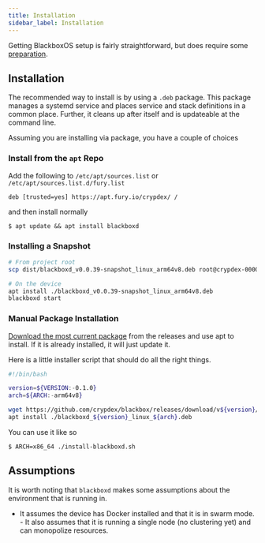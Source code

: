 ```yaml
---
title: Installation
sidebar_label: Installation
---
```


Getting BlackboxOS setup is fairly straightforward, but does require some [preparation](device-preparation).

## Installation

The recommended way to install is by using a `.deb` package. This package manages a systemd service and places service and stack definitions in a common place. Further, it cleans up after itself and is updateable at the command line.

Assuming you are installing via package, you have a couple of choices

### Install from the `apt` Repo

Add the following to `/etc/apt/sources.list` or `/etc/apt/sources.list.d/fury.list`

```
deb [trusted=yes] https://apt.fury.io/crypdex/ /
```

and then install normally

```shell
$ apt update && apt install blackboxd
```

### Installing a Snapshot

```bash
# From project root
scp dist/blackboxd_v0.0.39-snapshot_linux_arm64v8.deb root@crypdex-0000.local:/root

# On the device
apt install ./blackboxd_v0.0.39-snapshot_linux_arm64v8.deb
blackboxd start
```

### Manual Package Installation

[Download the most current package](https://github.com/crypdex/blackbox/releases) from the releases and use apt to install. If it is already installed, it will just update it.

Here is a little installer script that should do all the right things.

```bash
#!/bin/bash

version=${VERSION:-0.1.0}
arch=${ARCH:-arm64v8}

wget https://github.com/crypdex/blackbox/releases/download/v${version}/blackboxd_${version}_linux_${arch}.deb
apt install ./blackboxd_${version}_linux_${arch}.deb
```

You can use it like so

```shell
$ ARCH=x86_64 ./install-blackboxd.sh
```

## Assumptions

It is worth noting that `blackboxd` makes some assumptions about the environment that is running in.

- It assumes the device has Docker installed and that it is in swarm mode. - It also assumes that it is running a single node (no clustering yet) and can monopolize resources.
